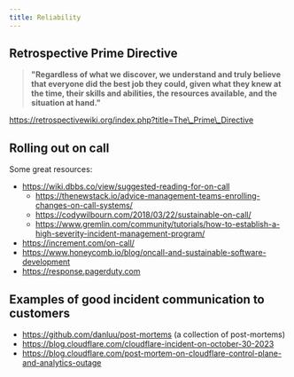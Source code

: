 ```yaml
---
title: Reliability
---
```


## Retrospective Prime Directive

> **"Regardless of what we discover, we understand and truly believe that everyone did the best job they could, given what they knew at the time, their skills and abilities, the resources available, and the situation at hand."**

https://retrospectivewiki.org/index.php?title=The\_Prime\_Directive

## Rolling out on call

Some great resources:

* https://wiki.dbbs.co/view/suggested-reading-for-on-call
  * https://thenewstack.io/advice-management-teams-enrolling-changes-on-call-systems/
  * https://codywilbourn.com/2018/03/22/sustainable-on-call/
  * https://www.gremlin.com/community/tutorials/how-to-establish-a-high-severity-incident-management-program/
* https://increment.com/on-call/
* https://www.honeycomb.io/blog/oncall-and-sustainable-software-development
* https://response.pagerduty.com

## Examples of good incident communication to customers

* https://github.com/danluu/post-mortems (a collection of post-mortems)
* https://blog.cloudflare.com/cloudflare-incident-on-october-30-2023
* https://blog.cloudflare.com/post-mortem-on-cloudflare-control-plane-and-analytics-outage

